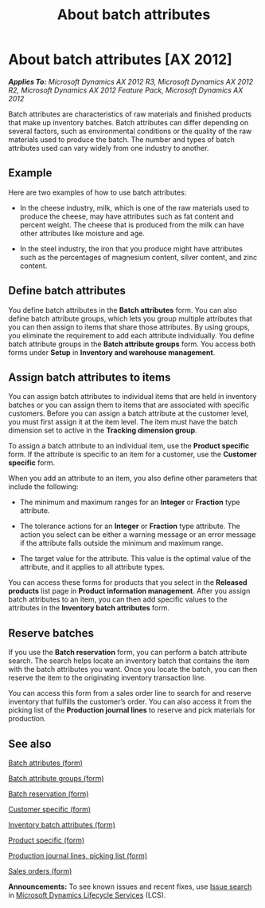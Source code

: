 ﻿---
title: About batch attributes
TOCTitle: About batch attributes
ms:assetid: 77968237-ca41-490c-8eca-e64ce57f310f
ms:mtpsurl: https://technet.microsoft.com/en-us/library/Hh209250(v=AX.60)
ms:contentKeyID: 36058213
ms.date: 04/18/2014
mtps_version: v=AX.60
---

# About batch attributes [AX 2012]


_**Applies To:** Microsoft Dynamics AX 2012 R3, Microsoft Dynamics AX 2012 R2, Microsoft Dynamics AX 2012 Feature Pack, Microsoft Dynamics AX 2012_

Batch attributes are characteristics of raw materials and finished products that make up inventory batches. Batch attributes can differ depending on several factors, such as environmental conditions or the quality of the raw materials used to produce the batch. The number and types of batch attributes used can vary widely from one industry to another.

## Example

Here are two examples of how to use batch attributes:

  - In the cheese industry, milk, which is one of the raw materials used to produce the cheese, may have attributes such as fat content and percent weight. The cheese that is produced from the milk can have other attributes like moisture and age.

  - In the steel industry, the iron that you produce might have attributes such as the percentages of magnesium content, silver content, and zinc content.

## Define batch attributes

You define batch attributes in the **Batch attributes** form. You can also define batch attribute groups, which lets you group multiple attributes that you can then assign to items that share those attributes. By using groups, you eliminate the requirement to add each attribute individually. You define batch attribute groups in the **Batch attribute groups** form. You access both forms under **Setup** in **Inventory and warehouse management**.

## Assign batch attributes to items

You can assign batch attributes to individual items that are held in inventory batches or you can assign them to items that are associated with specific customers. Before you can assign a batch attribute at the customer level, you must first assign it at the item level. The item must have the batch dimension set to active in the **Tracking dimension group**.

To assign a batch attribute to an individual item, use the **Product specific** form. If the attribute is specific to an item for a customer, use the **Customer specific** form.

When you add an attribute to an item, you also define other parameters that include the following:

  - The minimum and maximum ranges for an **Integer** or **Fraction** type attribute.

  - The tolerance actions for an **Integer** or **Fraction** type attribute. The action you select can be either a warning message or an error message if the attribute falls outside the minimum and maximum range.

  - The target value for the attribute. This value is the optimal value of the attribute, and it applies to all attribute types.

You can access these forms for products that you select in the **Released products** list page in **Product information management**. After you assign batch attributes to an item, you can then add specific values to the attributes in the **Inventory batch attributes** form.

## Reserve batches

If you use the **Batch reservation** form, you can perform a batch attribute search. The search helps locate an inventory batch that contains the item with the batch attributes you want. Once you locate the batch, you can then reserve the item to the originating inventory transaction line.

You can access this form from a sales order line to search for and reserve inventory that fulfills the customer’s order. You can also access it from the picking list of the **Production journal lines** to reserve and pick materials for production.

## See also

[Batch attributes (form)](https://technet.microsoft.com/en-us/library/hh209255\(v=ax.60\))

[Batch attribute groups (form)](https://technet.microsoft.com/en-us/library/hh209431\(v=ax.60\))

[Batch reservation (form)](https://technet.microsoft.com/en-us/library/hh208645\(v=ax.60\))

[Customer specific (form)](https://technet.microsoft.com/en-us/library/hh209393\(v=ax.60\))

[Inventory batch attributes (form)](https://technet.microsoft.com/en-us/library/hh209284\(v=ax.60\))

[Product specific (form)](https://technet.microsoft.com/en-us/library/hh227369\(v=ax.60\))

[Production journal lines, picking list (form)](https://technet.microsoft.com/en-us/library/aa616001\(v=ax.60\))

[Sales orders (form)](https://technet.microsoft.com/en-us/library/aa585863\(v=ax.60\))

  
**Announcements:** To see known issues and recent fixes, use [Issue search](http://go.microsoft.com/fwlink/?linkid=389258) in [Microsoft Dynamics Lifecycle Services](http://go.microsoft.com/fwlink/?linkid=306505) (LCS).

